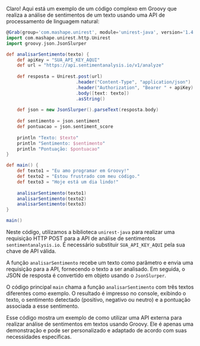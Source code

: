 Claro! Aqui está um exemplo de um código complexo em Groovy que realiza a análise de sentimentos de um texto usando uma API de processamento de linguagem natural:

```groovy
@Grab(group='com.mashape.unirest', module='unirest-java', version='1.4.9')
import com.mashape.unirest.http.Unirest
import groovy.json.JsonSlurper

def analisarSentimento(texto) {
    def apiKey = "SUA_API_KEY_AQUI"
    def url = "https://api.sentimentanalysis.io/v1/analyze"
    
    def resposta = Unirest.post(url)
                          .header("Content-Type", "application/json")
                          .header("Authorization", "Bearer " + apiKey)
                          .body([text: texto])
                          .asString()
                          
    def json = new JsonSlurper().parseText(resposta.body)
    
    def sentimento = json.sentiment
    def pontuacao = json.sentiment_score
    
    println "Texto: $texto"
    println "Sentimento: $sentimento"
    println "Pontuação: $pontuacao"
}

def main() {
    def texto1 = "Eu amo programar em Groovy!"
    def texto2 = "Estou frustrado com meu código."
    def texto3 = "Hoje está um dia lindo!"
    
    analisarSentimento(texto1)
    analisarSentimento(texto2)
    analisarSentimento(texto3)
}

main()
```

Neste código, utilizamos a biblioteca `unirest-java` para realizar uma requisição HTTP POST para a API de análise de sentimentos `sentimentanalysis.io`. É necessário substituir `SUA_API_KEY_AQUI` pela sua chave de API válida.

A função `analisarSentimento` recebe um texto como parâmetro e envia uma requisição para a API, fornecendo o texto a ser analisado. Em seguida, o JSON de resposta é convertido em objeto usando o `JsonSlurper`.

O código principal `main` chama a função `analisarSentimento` com três textos diferentes como exemplo. O resultado é impresso no console, exibindo o texto, o sentimento detectado (positivo, negativo ou neutro) e a pontuação associada a esse sentimento.

Esse código mostra um exemplo de como utilizar uma API externa para realizar análise de sentimentos em textos usando Groovy. Ele é apenas uma demonstração e pode ser personalizado e adaptado de acordo com suas necessidades específicas.